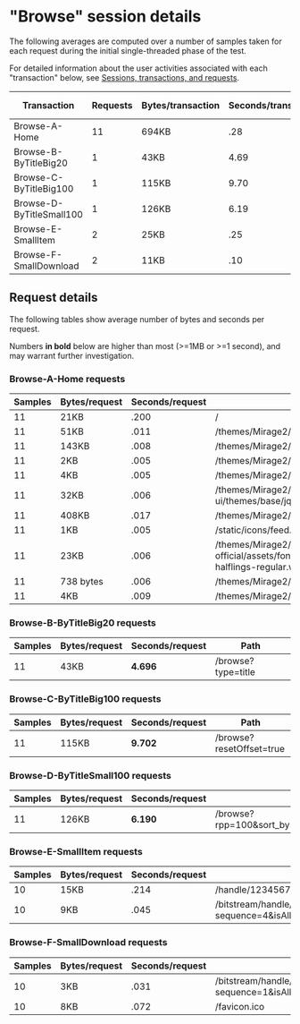 # "Browse" session details

The following averages are computed over a number of samples taken for each request during
the initial single-threaded phase of the test.

For detailed information about the user activities associated with each "transaction" below,
see [Sessions, transactions, and requests](../../doc/sessions).

Transaction | Requests | Bytes/transaction | Seconds/transaction | Request details
-|-|-|-|-
Browse-A-Home | 11 | 694KB | .28 | [See below](#browse-a-home-requests)
Browse-B-ByTitleBig20 | 1 | 43KB | 4.69 | [See below](#browse-b-bytitlebig20-requests)
Browse-C-ByTitleBig100 | 1 | 115KB | 9.70 | [See below](#browse-c-bytitlebig100-requests)
Browse-D-ByTitleSmall100 | 1 | 126KB | 6.19 | [See below](#browse-d-bytitlesmall100-requests)
Browse-E-SmallItem | 2 | 25KB | .25 | [See below](#browse-e-smallitem-requests)
Browse-F-SmallDownload | 2 | 11KB | .10 | [See below](#browse-f-smalldownload-requests)

## Request details

The following tables show average number of bytes and seconds per request.

Numbers **in bold** below are higher than most (>=1MB or >=1 second), and may warrant further investigation.


### Browse-A-Home requests

Samples | Bytes/request | Seconds/request | Path
-|-|-|-
11 | 21KB | .200 | / |
11 | 51KB | .011 | /themes/Mirage2/vendor/modernizr/modernizr.js |
11 | 143KB | .008 | /themes/Mirage2/styles/main.css |
11 | 2KB | .005 | /themes/Mirage2/images/atmire-logo-small.svg |
11 | 4KB | .005 | /themes/Mirage2/images/DSpace-logo-line.svg |
11 | 32KB | .006 | /themes/Mirage2/vendor/jquery-ui/themes/base/jquery-ui.css |
11 | 408KB | .017 | /themes/Mirage2/scripts/theme.js |
11 | 1KB | .005 | /static/icons/feed.png |
11 | 23KB | .006 | /themes/Mirage2/vendor/bootstrap-sass-official/assets/fonts/bootstrap/glyphicons-halflings-regular.woff |
11 | 738 bytes | .006 | /themes/Mirage2/images/favicon.ico |
11 | 4KB | .009 | /themes/Mirage2/images/apple-touch-icon.png |

### Browse-B-ByTitleBig20 requests

Samples | Bytes/request | Seconds/request | Path
-|-|-|-
11 | 43KB | **4.696** | /browse?type=title |

### Browse-C-ByTitleBig100 requests

Samples | Bytes/request | Seconds/request | Path
-|-|-|-
11 | 115KB | **9.702** | /browse?resetOffset=true |

### Browse-D-ByTitleSmall100 requests

Samples | Bytes/request | Seconds/request | Path
-|-|-|-
11 | 126KB | **6.190** | /browse?rpp=100&sort_by=1&type=title&etal=-1&starts_with=S&order=ASC |

### Browse-E-SmallItem requests

Samples | Bytes/request | Seconds/request | Path
-|-|-|-
10 | 15KB | .214 | /handle/123456789/31570 |
10 | 9KB | .045 | /bitstream/handle/123456789/31570/text.pdf.jpg?sequence=4&isAllowed=y |

### Browse-F-SmallDownload requests

Samples | Bytes/request | Seconds/request | Path
-|-|-|-
10 | 3KB | .031 | /bitstream/handle/123456789/31570/text.pdf?sequence=1&isAllowed=y |
10 | 8KB | .072 | /favicon.ico |
